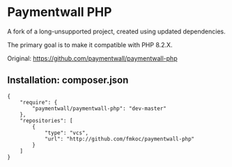 
# Paymentwall PHP

A fork of a long-unsupported project, created using updated dependencies.

The primary goal is to make it compatible with PHP 8.2.X.

Original: https://github.com/paymentwall/paymentwall-php

## Installation: composer.json 

```
{
    "require": {
        "paymentwall/paymentwall-php": "dev-master"
    },
    "repositories": [
        {
            "type": "vcs",
            "url": "http://github.com/fmkoc/paymentwall-php"
        }
    ]    
}
```
    
